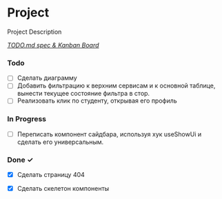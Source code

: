 # Project

Project Description

<em>[TODO.md spec & Kanban Board](https://bit.ly/3fCwKfM)</em>

### Todo

- [ ] Сделать диаграмму  
- [ ] Добавить фильтрацию к верхним сервисам и к основной таблице, вынести текущее состояние фильтра в стор.  
- [ ] Реализовать клик по студенту, открывая его профиль  

### In Progress

- [ ] Переписать компонент сайдбара, используя хук useShowUi и сделать его универсальным.  

### Done ✓

- [x] Сделать страницу 404  
- [x] Сделать скелетон компоненты  


